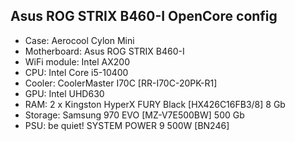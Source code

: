 ## Asus ROG STRIX B460-I OpenCore config

* Case: Aerocool Cylon Mini
* Motherboard: Asus ROG STRIX B460-I
* WiFi module: Intel AX200
* CPU: Intel Core i5-10400
* Cooler: CoolerMaster I70C [RR-I70C-20PK-R1]
* GPU: Intel UHD630
* RAM: 2 x Kingston HyperX FURY Black [HX426C16FB3/8] 8 Gb
* Storage: Samsung 970 EVO [MZ-V7E500BW] 500 Gb
* PSU: be quiet! SYSTEM POWER 9 500W [BN246]
